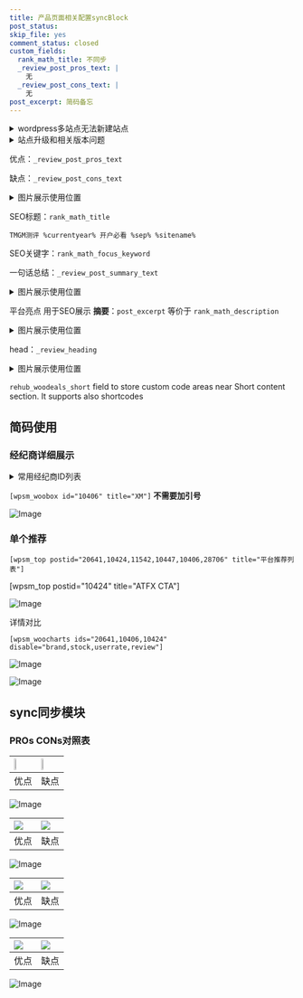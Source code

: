 ```yaml
---
title: 产品页面相关配置syncBlock
post_status: 
skip_file: yes
comment_status: closed
custom_fields:
  rank_math_title: 不同步
  _review_post_pros_text: |
    无
  _review_post_cons_text: |
    无
post_excerpt: 简码备忘
---
```

<details><summary>wordpress多站点无法新建站点</summary>

<li>和报错需要清理cookies一样的原因</li>
<li>wp-config.php里面<code>define( 'SUBDOMAIN_INSTALL', false );//子域名安装</code></li>
<li>新建子站点是用<code>define( 'SUBDOMAIN_INSTALL', true);//子域名安装</code> 完成以后，改成<code>false</code></li>
</details>

<details><summary>站点升级和相关版本问题</summary>

<p>wordpress：5.9.9
woocommerce：7.5.1
出现问题的地方：主题选项里面>><strong>Product layout >>compact style</strong></p>
<p>如何出现没有用过的字段 导致无法保存。先导出配置 然后进行修改，后面再次恢复即可。</p>
<p>出现部分字段无法显示时，需要返回默认布局后，对产品进行保存就好了。</p>
<p></p>
</details>

优点：`_review_post_pros_text`

缺点：`_review_post_cons_text`

<details><summary>图片展示使用位置</summary>

<img src="https://prod-files-secure.s3.us-west-2.amazonaws.com/39ed1227-6d7d-4570-be36-9ccd4a2c4241/f51d3d83-55d4-4bdf-9604-f37ec77ab556/Untitled.png?X-Amz-Algorithm=AWS4-HMAC-SHA256&X-Amz-Content-Sha256=UNSIGNED-PAYLOAD&X-Amz-Credential=ASIAZI2LB466XEQOWKMX%2F20250216%2Fus-west-2%2Fs3%2Faws4_request&X-Amz-Date=20250216T045521Z&X-Amz-Expires=3600&X-Amz-Security-Token=IQoJb3JpZ2luX2VjEC0aCXVzLXdlc3QtMiJHMEUCIFjd6qI%2B4jeSIkWCGRf1Z1FYFTl2N%2FlG70cpQsRGMWYcAiEAlcTPxkGiOlFfZeU%2FsZS7fewzL8pt0V%2BLwto2QcISDyoq%2FwMIVhAAGgw2Mzc0MjMxODM4MDUiDDWs91T%2Fsx3UaC%2BITCrcA6uaY2%2BmRDlCwaJ%2BUwjkz8QVvBpaG7QfY5RUY%2BH1vsPmByuc2O0en2lmnff88PV6sugz1Ut0gFMz%2B6N0tkR7Y2%2FPJofwu684%2Bxnc3j%2B8NpwHdQY%2FhbnUtOvXRuuv6Myl5LQQxpjmKjsuZ05J43hiaBdS4lx9G%2FblAsPwSBso3a4X99K%2FvR6ea86corbLhx%2FJy0Esy7wOtdfO5iOmx1t%2BM4hkQyLtUZqw9F9uDHU9sMew468u8eaDIw6nHWeo9EioJZQZhBF%2FMErwwRNB28RbS8m70al7huzji8jfLTqhxI%2BBRsnnNLejyVyLviwlLfH4w77N8HbFVk3nKvDxy7JS%2FLb0bBRSoP7TmSxBbOVtfGOhRtQWuTMF2JOIeo7fK%2FvkjYSoU023GP3Hr%2BRGj5p89Q%2F5dpLcmRti%2FignuwrYze7%2B1uu44JK5vwqGba2lydyAT3S7q8OezIb7UZ5TdQiCAEudTp%2F2IDA7LcbAo3xJfLHCmvNM5JVZzLC%2FYiSilznHDkIwT64bqgxsCCynrcBVuq0JPJWHZVbl2vQvhsyGbkE%2ByMIyp7TV0XLbe6iEKtqMoysGt4v6X24rAjZYImJxSp%2F%2FpigRrFWjQX%2FeyCYFTAdx5Shg2KAnDydWLQz1MJvexb0GOqUB9%2FIvt2mg1bvDaIiiFGBf8fdYLy3AxabXh96w3WZfX7QXWgYB60O0Z9G78blevZWdy2Q4hwKql9kHwUyWYKR0pmnictU4T%2B7fMrli969gmqwpnSs3N14zJiupF7sUb7RbopIbCwuLevYoMH31L1Y7p%2ByVIVre%2FWWRbiBWfzlB7Hx4rQLFdn8zTCKquDtyRRM8VRLdI6%2FlKwrB7htEUOkfyE2zPVCK&X-Amz-Signature=0d9a70fa93182f456a3582848ecd06e73bc1adb71af2a4e510ba8538cfcc65b8&X-Amz-SignedHeaders=host&x-id=GetObject" alt="Image">
</details>

SEO标题：`rank_math_title`

`TMGM测评 %currentyear% 开户必看 %sep% %sitename%`

SEO关键字：`rank_math_focus_keyword`

一句话总结：`_review_post_summary_text`

<details><summary>图片展示使用位置</summary>

<img src="https://prod-files-secure.s3.us-west-2.amazonaws.com/39ed1227-6d7d-4570-be36-9ccd4a2c4241/4b96a922-296c-4f4e-8630-d1c870cbce01/Untitled.png?X-Amz-Algorithm=AWS4-HMAC-SHA256&X-Amz-Content-Sha256=UNSIGNED-PAYLOAD&X-Amz-Credential=ASIAZI2LB4663QHLJPTD%2F20250216%2Fus-west-2%2Fs3%2Faws4_request&X-Amz-Date=20250216T045522Z&X-Amz-Expires=3600&X-Amz-Security-Token=IQoJb3JpZ2luX2VjEC0aCXVzLXdlc3QtMiJGMEQCIET27kS2seVFMr8f6kstA%2BXdXxnjGyVR%2FNH3WyfNa2eXAiA8OFkPEEbNQgcsgJQ3gdrGG%2BKsb%2BZMk4GBl%2F8iWvx4Wyr%2FAwhWEAAaDDYzNzQyMzE4MzgwNSIMghPwpJlvvoht0IUdKtwDUwWEwJ%2FQbg5uY8PEJCQVL1vItjej8b5C3BiwPmEQ%2F8ZgursOUwSxGWuntrJWgZZ95iXwLIbz5K%2FeGv4bj8WCMwEWjbtx7nVz5SFoES8e85ZK28I3DtU5H79LqTCp%2FlCsBM1urktEc%2Bl%2BJXI4PY76m6MXVZphebuidRtl6k%2FTh4oea3k%2FDWK5qRYh%2BxuHLG62Z8seym8XB424MNyXp%2BCKOYyECguICclFZFVpgytn9tS2ASsfiNmSOABG7yFrS2DXW7cP1RVGYJiS8M%2B%2Ft4Nepi%2BMzkNX70Ls0GmKoXje1uQrPGwskjT36lmx9o20VrBW1sVv3q2O%2B5n4gHesX%2FYjyGqIi42o0QvJbyau0StF%2B1Bjo8EEcM7wmATFe7BkDH1DfwOUK5Si75tzfBY%2BZq%2BS2H%2Bt2qYcmz0saknrNXIZYDnMzXGpDPsX7ptjKu5D8Ke0sPr%2B8h4DHi10LQPVNdyA1iW5gWT%2BD6SoO9EMxMRtW%2FE7kDKzqEfWLfX6RwQdatEw6ePL3XEFV4EGCjPjY1eZdYRHv%2FGbgqzGOCeW5z1OFsut04I%2FJJM083oih%2BnfWempw3X%2Fssa9OFw1JWnHs%2BJtUmAzDqXLZ1Z6wu9P0pprNQVYp7%2BrDKgt9zOcD%2B8w093FvQY6pgGdQbhGj1ueU3jmbBWo2VSdiKCh2%2FUPRcLbW%2FKuL2Sc8AmWY9XliFZOIdpmBfIuaeKjQ9PoPjAkKPnsnU8qUBt35c3uBnCQk9Vb%2B6jeNXLG0kPatjIH3zOBXVBQeWaA%2FbC72Us7t6OlYz5LKCAC3Cmo%2BqLNidw9W8zhbJ9H9MC%2BBDy9l1rjowvWVfdX%2FN4yIEE8cVZPP1tX7y9WBu9Csr4s3A5%2B93a%2F&X-Amz-Signature=416e3f1c8d9f0c92b8cd47f096c675304f84b843bb235067eb3448cf25d59f43&X-Amz-SignedHeaders=host&x-id=GetObject" alt="Image">
</details>

平台亮点 用于SEO展示 **摘要**：`post_excerpt`  等价于 `rank_math_description`

<details><summary>图片展示使用位置</summary>

<img src="https://prod-files-secure.s3.us-west-2.amazonaws.com/39ed1227-6d7d-4570-be36-9ccd4a2c4241/1ee11f63-b60a-4dfe-a7a7-d58ff23b5d88/Untitled.png?X-Amz-Algorithm=AWS4-HMAC-SHA256&X-Amz-Content-Sha256=UNSIGNED-PAYLOAD&X-Amz-Credential=ASIAZI2LB466WHGHPZON%2F20250216%2Fus-west-2%2Fs3%2Faws4_request&X-Amz-Date=20250216T045522Z&X-Amz-Expires=3600&X-Amz-Security-Token=IQoJb3JpZ2luX2VjEC0aCXVzLXdlc3QtMiJHMEUCIQCRCxTyTwHfUC7ptV24a0CZNevIpQ53CDtxFkJ0X1in%2FAIgYlC6WQc1ZAgD7FDgVIf1Hqk2pT8dBg7diLsKzAsxnNEq%2FwMIVhAAGgw2Mzc0MjMxODM4MDUiDD9oyh8%2FTdS3bf%2BlbCrcA8w3WO0ljkrX%2BB%2FW%2Fq2T72eURQ%2BIc98Q3R5HYzmyuSDS00RP28be0nx8aucoMs%2Fdy63feu0cOB5mKhLWEE6LhEJLJijebW2hMCEGrK0bDpw8AiZgNaKZKqo9k9fEqIUfwmn9gKsf0ogGdypLwhjHQ7fPCTFQi7f1IsN1tamhnojibwi8oJHYdizV3jp9Z4x%2Fi9UNJZwqusaF4KB%2BpdID5Z2aDuuZ46MB%2BmAkEVOXkzSdFAEN5mk1uQxj51DXgdjQD5OukAjrr9g3dZMYHtQU7qFQGG91VPB7JwLyW3rzJva%2FtIv%2BQx9JZnBy8PViislZzBICVHw5GiPqufThpECWk1%2FmZqfszPKdlPtQKtsktiFNhKlN9GRPzyiFTJn2n3a6126vCzT4lo4Olxt7aw57JKwQJ8B7LuupeTu2fHUxVRkN0hMbhdgvvCKKzkLfvWF4WSh1kkfX70yryHl15%2BIIJHMVn7HtSWExBCyxjEsGdXt6T0C4byk24geH0JzPuXEghSlXdEd%2FVGRCTaPPEN2E1WKkQ5xHrTHdTuh1JSJ%2Fs2Nf1Cil%2BD85DuRytZD3zLsP43%2BB7MG4ZfnQhZUIYAG5rMWK1HlzFtGedVHymQJh9%2FpOfInx1Q0x0%2BRbPN%2FeMMfdxb0GOqUBuLSXl%2FdD5UZoGkFV8BUOFb7t1W1F1Hc1FdtBYZGl6ND%2F3KxA1RkdclgdtGc%2FqYW4MUyAG9kxR1qIdPXs69bj2sV3V4bS1EG7%2Bp6cnVNqsqDoNUG5qJPY45UlVwmjpETZF32ugrvvrE1vGct0TscC0%2F3%2FIl9LlVU%2FPaT%2FLpsOitsj3pEvMzt6STPgVnNytRK9lveS7SF4KWi%2FdmESX9LuNen6HTkd&X-Amz-Signature=4bff4b6a962af9da2428d8f46584993aaceb95002a9cf779dcb3611eb3220532&X-Amz-SignedHeaders=host&x-id=GetObject" alt="Image">
<img src="https://prod-files-secure.s3.us-west-2.amazonaws.com/39ed1227-6d7d-4570-be36-9ccd4a2c4241/ad4118b5-78d8-4fbe-801e-3b29b5d99c01/Untitled.png?X-Amz-Algorithm=AWS4-HMAC-SHA256&X-Amz-Content-Sha256=UNSIGNED-PAYLOAD&X-Amz-Credential=ASIAZI2LB466WHGHPZON%2F20250216%2Fus-west-2%2Fs3%2Faws4_request&X-Amz-Date=20250216T045522Z&X-Amz-Expires=3600&X-Amz-Security-Token=IQoJb3JpZ2luX2VjEC0aCXVzLXdlc3QtMiJHMEUCIQCRCxTyTwHfUC7ptV24a0CZNevIpQ53CDtxFkJ0X1in%2FAIgYlC6WQc1ZAgD7FDgVIf1Hqk2pT8dBg7diLsKzAsxnNEq%2FwMIVhAAGgw2Mzc0MjMxODM4MDUiDD9oyh8%2FTdS3bf%2BlbCrcA8w3WO0ljkrX%2BB%2FW%2Fq2T72eURQ%2BIc98Q3R5HYzmyuSDS00RP28be0nx8aucoMs%2Fdy63feu0cOB5mKhLWEE6LhEJLJijebW2hMCEGrK0bDpw8AiZgNaKZKqo9k9fEqIUfwmn9gKsf0ogGdypLwhjHQ7fPCTFQi7f1IsN1tamhnojibwi8oJHYdizV3jp9Z4x%2Fi9UNJZwqusaF4KB%2BpdID5Z2aDuuZ46MB%2BmAkEVOXkzSdFAEN5mk1uQxj51DXgdjQD5OukAjrr9g3dZMYHtQU7qFQGG91VPB7JwLyW3rzJva%2FtIv%2BQx9JZnBy8PViislZzBICVHw5GiPqufThpECWk1%2FmZqfszPKdlPtQKtsktiFNhKlN9GRPzyiFTJn2n3a6126vCzT4lo4Olxt7aw57JKwQJ8B7LuupeTu2fHUxVRkN0hMbhdgvvCKKzkLfvWF4WSh1kkfX70yryHl15%2BIIJHMVn7HtSWExBCyxjEsGdXt6T0C4byk24geH0JzPuXEghSlXdEd%2FVGRCTaPPEN2E1WKkQ5xHrTHdTuh1JSJ%2Fs2Nf1Cil%2BD85DuRytZD3zLsP43%2BB7MG4ZfnQhZUIYAG5rMWK1HlzFtGedVHymQJh9%2FpOfInx1Q0x0%2BRbPN%2FeMMfdxb0GOqUBuLSXl%2FdD5UZoGkFV8BUOFb7t1W1F1Hc1FdtBYZGl6ND%2F3KxA1RkdclgdtGc%2FqYW4MUyAG9kxR1qIdPXs69bj2sV3V4bS1EG7%2Bp6cnVNqsqDoNUG5qJPY45UlVwmjpETZF32ugrvvrE1vGct0TscC0%2F3%2FIl9LlVU%2FPaT%2FLpsOitsj3pEvMzt6STPgVnNytRK9lveS7SF4KWi%2FdmESX9LuNen6HTkd&X-Amz-Signature=a676caa65dd702273f380362250c5e0ae8bb7728de5dfdad269391a05be287c8&X-Amz-SignedHeaders=host&x-id=GetObject" alt="Image">
<img src="https://prod-files-secure.s3.us-west-2.amazonaws.com/39ed1227-6d7d-4570-be36-9ccd4a2c4241/a38cf7c9-a79c-4b64-9e94-13589fe0758b/Untitled.png?X-Amz-Algorithm=AWS4-HMAC-SHA256&X-Amz-Content-Sha256=UNSIGNED-PAYLOAD&X-Amz-Credential=ASIAZI2LB466WHGHPZON%2F20250216%2Fus-west-2%2Fs3%2Faws4_request&X-Amz-Date=20250216T045522Z&X-Amz-Expires=3600&X-Amz-Security-Token=IQoJb3JpZ2luX2VjEC0aCXVzLXdlc3QtMiJHMEUCIQCRCxTyTwHfUC7ptV24a0CZNevIpQ53CDtxFkJ0X1in%2FAIgYlC6WQc1ZAgD7FDgVIf1Hqk2pT8dBg7diLsKzAsxnNEq%2FwMIVhAAGgw2Mzc0MjMxODM4MDUiDD9oyh8%2FTdS3bf%2BlbCrcA8w3WO0ljkrX%2BB%2FW%2Fq2T72eURQ%2BIc98Q3R5HYzmyuSDS00RP28be0nx8aucoMs%2Fdy63feu0cOB5mKhLWEE6LhEJLJijebW2hMCEGrK0bDpw8AiZgNaKZKqo9k9fEqIUfwmn9gKsf0ogGdypLwhjHQ7fPCTFQi7f1IsN1tamhnojibwi8oJHYdizV3jp9Z4x%2Fi9UNJZwqusaF4KB%2BpdID5Z2aDuuZ46MB%2BmAkEVOXkzSdFAEN5mk1uQxj51DXgdjQD5OukAjrr9g3dZMYHtQU7qFQGG91VPB7JwLyW3rzJva%2FtIv%2BQx9JZnBy8PViislZzBICVHw5GiPqufThpECWk1%2FmZqfszPKdlPtQKtsktiFNhKlN9GRPzyiFTJn2n3a6126vCzT4lo4Olxt7aw57JKwQJ8B7LuupeTu2fHUxVRkN0hMbhdgvvCKKzkLfvWF4WSh1kkfX70yryHl15%2BIIJHMVn7HtSWExBCyxjEsGdXt6T0C4byk24geH0JzPuXEghSlXdEd%2FVGRCTaPPEN2E1WKkQ5xHrTHdTuh1JSJ%2Fs2Nf1Cil%2BD85DuRytZD3zLsP43%2BB7MG4ZfnQhZUIYAG5rMWK1HlzFtGedVHymQJh9%2FpOfInx1Q0x0%2BRbPN%2FeMMfdxb0GOqUBuLSXl%2FdD5UZoGkFV8BUOFb7t1W1F1Hc1FdtBYZGl6ND%2F3KxA1RkdclgdtGc%2FqYW4MUyAG9kxR1qIdPXs69bj2sV3V4bS1EG7%2Bp6cnVNqsqDoNUG5qJPY45UlVwmjpETZF32ugrvvrE1vGct0TscC0%2F3%2FIl9LlVU%2FPaT%2FLpsOitsj3pEvMzt6STPgVnNytRK9lveS7SF4KWi%2FdmESX9LuNen6HTkd&X-Amz-Signature=8761a548be804b4e9fa74da4960794b813b51b02fccfb750ba81d9925c425943&X-Amz-SignedHeaders=host&x-id=GetObject" alt="Image">
<img src="https://prod-files-secure.s3.us-west-2.amazonaws.com/39ed1227-6d7d-4570-be36-9ccd4a2c4241/7da6fc1e-d2ac-42ae-8c75-cb5749aa18f6/Untitled.png?X-Amz-Algorithm=AWS4-HMAC-SHA256&X-Amz-Content-Sha256=UNSIGNED-PAYLOAD&X-Amz-Credential=ASIAZI2LB466WHGHPZON%2F20250216%2Fus-west-2%2Fs3%2Faws4_request&X-Amz-Date=20250216T045522Z&X-Amz-Expires=3600&X-Amz-Security-Token=IQoJb3JpZ2luX2VjEC0aCXVzLXdlc3QtMiJHMEUCIQCRCxTyTwHfUC7ptV24a0CZNevIpQ53CDtxFkJ0X1in%2FAIgYlC6WQc1ZAgD7FDgVIf1Hqk2pT8dBg7diLsKzAsxnNEq%2FwMIVhAAGgw2Mzc0MjMxODM4MDUiDD9oyh8%2FTdS3bf%2BlbCrcA8w3WO0ljkrX%2BB%2FW%2Fq2T72eURQ%2BIc98Q3R5HYzmyuSDS00RP28be0nx8aucoMs%2Fdy63feu0cOB5mKhLWEE6LhEJLJijebW2hMCEGrK0bDpw8AiZgNaKZKqo9k9fEqIUfwmn9gKsf0ogGdypLwhjHQ7fPCTFQi7f1IsN1tamhnojibwi8oJHYdizV3jp9Z4x%2Fi9UNJZwqusaF4KB%2BpdID5Z2aDuuZ46MB%2BmAkEVOXkzSdFAEN5mk1uQxj51DXgdjQD5OukAjrr9g3dZMYHtQU7qFQGG91VPB7JwLyW3rzJva%2FtIv%2BQx9JZnBy8PViislZzBICVHw5GiPqufThpECWk1%2FmZqfszPKdlPtQKtsktiFNhKlN9GRPzyiFTJn2n3a6126vCzT4lo4Olxt7aw57JKwQJ8B7LuupeTu2fHUxVRkN0hMbhdgvvCKKzkLfvWF4WSh1kkfX70yryHl15%2BIIJHMVn7HtSWExBCyxjEsGdXt6T0C4byk24geH0JzPuXEghSlXdEd%2FVGRCTaPPEN2E1WKkQ5xHrTHdTuh1JSJ%2Fs2Nf1Cil%2BD85DuRytZD3zLsP43%2BB7MG4ZfnQhZUIYAG5rMWK1HlzFtGedVHymQJh9%2FpOfInx1Q0x0%2BRbPN%2FeMMfdxb0GOqUBuLSXl%2FdD5UZoGkFV8BUOFb7t1W1F1Hc1FdtBYZGl6ND%2F3KxA1RkdclgdtGc%2FqYW4MUyAG9kxR1qIdPXs69bj2sV3V4bS1EG7%2Bp6cnVNqsqDoNUG5qJPY45UlVwmjpETZF32ugrvvrE1vGct0TscC0%2F3%2FIl9LlVU%2FPaT%2FLpsOitsj3pEvMzt6STPgVnNytRK9lveS7SF4KWi%2FdmESX9LuNen6HTkd&X-Amz-Signature=3caa64b7e0f31b2e74267047d1cdeaa542a9f42cd5278f542df4a7152c854d0a&X-Amz-SignedHeaders=host&x-id=GetObject" alt="Image">
<img src="https://prod-files-secure.s3.us-west-2.amazonaws.com/39ed1227-6d7d-4570-be36-9ccd4a2c4241/7e97f40a-eaee-47f5-b2f9-475f96808fa7/Untitled.png?X-Amz-Algorithm=AWS4-HMAC-SHA256&X-Amz-Content-Sha256=UNSIGNED-PAYLOAD&X-Amz-Credential=ASIAZI2LB466WHGHPZON%2F20250216%2Fus-west-2%2Fs3%2Faws4_request&X-Amz-Date=20250216T045522Z&X-Amz-Expires=3600&X-Amz-Security-Token=IQoJb3JpZ2luX2VjEC0aCXVzLXdlc3QtMiJHMEUCIQCRCxTyTwHfUC7ptV24a0CZNevIpQ53CDtxFkJ0X1in%2FAIgYlC6WQc1ZAgD7FDgVIf1Hqk2pT8dBg7diLsKzAsxnNEq%2FwMIVhAAGgw2Mzc0MjMxODM4MDUiDD9oyh8%2FTdS3bf%2BlbCrcA8w3WO0ljkrX%2BB%2FW%2Fq2T72eURQ%2BIc98Q3R5HYzmyuSDS00RP28be0nx8aucoMs%2Fdy63feu0cOB5mKhLWEE6LhEJLJijebW2hMCEGrK0bDpw8AiZgNaKZKqo9k9fEqIUfwmn9gKsf0ogGdypLwhjHQ7fPCTFQi7f1IsN1tamhnojibwi8oJHYdizV3jp9Z4x%2Fi9UNJZwqusaF4KB%2BpdID5Z2aDuuZ46MB%2BmAkEVOXkzSdFAEN5mk1uQxj51DXgdjQD5OukAjrr9g3dZMYHtQU7qFQGG91VPB7JwLyW3rzJva%2FtIv%2BQx9JZnBy8PViislZzBICVHw5GiPqufThpECWk1%2FmZqfszPKdlPtQKtsktiFNhKlN9GRPzyiFTJn2n3a6126vCzT4lo4Olxt7aw57JKwQJ8B7LuupeTu2fHUxVRkN0hMbhdgvvCKKzkLfvWF4WSh1kkfX70yryHl15%2BIIJHMVn7HtSWExBCyxjEsGdXt6T0C4byk24geH0JzPuXEghSlXdEd%2FVGRCTaPPEN2E1WKkQ5xHrTHdTuh1JSJ%2Fs2Nf1Cil%2BD85DuRytZD3zLsP43%2BB7MG4ZfnQhZUIYAG5rMWK1HlzFtGedVHymQJh9%2FpOfInx1Q0x0%2BRbPN%2FeMMfdxb0GOqUBuLSXl%2FdD5UZoGkFV8BUOFb7t1W1F1Hc1FdtBYZGl6ND%2F3KxA1RkdclgdtGc%2FqYW4MUyAG9kxR1qIdPXs69bj2sV3V4bS1EG7%2Bp6cnVNqsqDoNUG5qJPY45UlVwmjpETZF32ugrvvrE1vGct0TscC0%2F3%2FIl9LlVU%2FPaT%2FLpsOitsj3pEvMzt6STPgVnNytRK9lveS7SF4KWi%2FdmESX9LuNen6HTkd&X-Amz-Signature=c0a5651234f1216d8360e240b1dfa523b475f1346789dc5cf985831e531818c4&X-Amz-SignedHeaders=host&x-id=GetObject" alt="Image">
</details>

head：`_review_heading`

<details><summary>图片展示使用位置</summary>

<img src="https://prod-files-secure.s3.us-west-2.amazonaws.com/39ed1227-6d7d-4570-be36-9ccd4a2c4241/3a4650ad-9887-415c-889a-edd51fa54f27/Untitled.png?X-Amz-Algorithm=AWS4-HMAC-SHA256&X-Amz-Content-Sha256=UNSIGNED-PAYLOAD&X-Amz-Credential=ASIAZI2LB466TLA4LGTW%2F20250216%2Fus-west-2%2Fs3%2Faws4_request&X-Amz-Date=20250216T045522Z&X-Amz-Expires=3600&X-Amz-Security-Token=IQoJb3JpZ2luX2VjEC0aCXVzLXdlc3QtMiJIMEYCIQDK%2BlohQp%2FC%2BoAz4fONQDmFTf6Rv%2Ftd%2FTpULD6kFhRY6wIhAIcAhLymc%2BebmFQfNnhptwyTdK0zD9YrnqG4V%2FR4TeQNKv8DCFYQABoMNjM3NDIzMTgzODA1IgzsAtiYsjyBtaoPzx8q3AO%2B%2FeLkJ37yGgtrm70gLvbnvszcKTPFqxmYdhanxoebwwl%2ByMKOCNAiy88FMFAHt2%2BcxxqnIMLtOQfU66Ykb6AKpwARDjURJksU8xJlCOEHWT5wYNDZELp2h%2B0VipYPaZL0STyzlqwpPfkqNyjx%2F0KCyb0sle%2F7GcgpiqLk0TmfYsMJJeMepgf6zBez4UcDUelIahSx1EumGAWOlhMTAn%2FvY1ieOvyiZoAvg0W%2FJ%2BdRBGDYJzxjLzrnmqTl8iF6foAp0IoQsnAkQU3Z9MR72PVOaj7AM4WeZ7EfvjlCO7aOJvfDNWnPrhGC9kWfyYjqTvvugEG44vaNwkVJav1KQObeR%2BX8JG05FVWjuiZEhfDCUe8Yz7WtUI1zxw6vR6aQCvADO8nFUpaTk8d3VE8LAcgchcwEQwJ7XVe%2B6czz%2FAJxpMNWEnRNC0YYuLKcvlamearVCccX5C3jla8cfRZ3gF3qoKV%2FRBZnqAI9GeoNXHloyyZNYohKemFzt6FFtCHLiDZhpNX9MKOq5mmKdprRXPX8gY%2B87%2Fi%2FI4nL%2BpHpcpy%2FrGt8eBNdhARR395lVGq9Ua4GtwXFNBRWt1Xxa7tMO1BVQUzA0xkzUfRoZy%2B2IEC46ipNHXe3fC4AVLp%2F0jDT3cW9BjqkAXfex%2BRhN65YOOvodIDit%2BwasPhVsSlOPQqDZ%2FFeW%2FIpu23ewfVZg7hfpGFOKEWDgiSMIsSCD0fBWWXmCBWXVA3XNt2K6T6XtSwd4KCD8MT5OQ4d4yh4F9CgwZN1oENJ0WRTuyHo0dkX6suoDvphPDdX3okd3U6QRVnhcftEzsvjocKoD7VLmH8cnhcNetzjfQ8wiSykEPXYkhVVYCg7VV7gV3Ma&X-Amz-Signature=a9d56e0c5b9215b668a891efbdf5a775924448114975ee986863998ddbfdc788&X-Amz-SignedHeaders=host&x-id=GetObject" alt="Image">
</details>

`rehub_woodeals_short`	field to store custom code areas near Short content section. It supports also shortcodes



## 简码使用

### 经纪商详细展示

<details><summary>常用经纪商ID列表</summary>

<pre><code class="php">嘉盛 ===> 20641  [wpsm_woobox id="20641" title="嘉盛"]
易信easymarkets ===> 11542  [wpsm_woobox id="11542" title="易信easymarkets"]
ATFX外汇 ===> 10424  [wpsm_woobox id="10424" title="ATFX"]
XM ===> 10406  [wpsm_woobox id="10406" title="XM"]
TMGM ===> 29622  [wpsm_woobox id="29622" title="TMGM"]
HYCM ===> 10447  [wpsm_woobox id="10447" title="HYCM"]
fpmarkets澳福外汇 ===> 20639  [wpsm_woobox id="20639" title="fpmarkets澳福外汇"]</code></pre>
</details>

`[wpsm_woobox id="10406" title="XM"]` **不需要加引号**

![Image](https://prod-files-secure.s3.us-west-2.amazonaws.com/39ed1227-6d7d-4570-be36-9ccd4a2c4241/4f898f9d-0fa7-4e43-acd3-ac6bc7be575a/Untitled.png?X-Amz-Algorithm=AWS4-HMAC-SHA256&X-Amz-Content-Sha256=UNSIGNED-PAYLOAD&X-Amz-Credential=ASIAZI2LB466RH4GJRFV%2F20250216%2Fus-west-2%2Fs3%2Faws4_request&X-Amz-Date=20250216T045520Z&X-Amz-Expires=3600&X-Amz-Security-Token=IQoJb3JpZ2luX2VjEC0aCXVzLXdlc3QtMiJHMEUCIQDvZQQvZi1%2FSMqG1Ho%2FZNc0t2fvxpkRYbWrteR8E39xZQIgIw89FMiyL2GKY%2F3mInyC1aKgBCBJ%2BxSCAkcLtfayvJ8q%2FwMIVhAAGgw2Mzc0MjMxODM4MDUiDEz9bxS%2BwBb8%2BC0TAircA9RIZ2Y%2FYb0G%2BiRaA%2FKfTpbtTO0pXsJHjnP9CDv%2B%2Byp6B1vfq%2BzqZtKRWu2dermglS2VFxmBhknEC18G%2F5Bl%2BCe5iLuHkT0eKPUeAJWk%2F7MnSJYGmQHo%2F4oNT4M5sgzBV7gCJZGt8aqWja8%2FqXf1TMwfpt9Gnq44LAOWlh6boEK2DNMwrAAphdVKBHgKZtFIYPSGMcrNW57QsHOHh3R%2FzH%2Fs4EuSGgfTA6yhJoVcmX%2BA%2F%2BVpDsNCkd%2BxVIIghKaJ1gM5wI2FQBrBWjzf92rGE%2BviUk8nQ%2FVGkc7hCnTQTqb2UA6p2fuJ8tYz1Qbah9KozXQPXD%2FVRm8vkmxGq90MFtv0ylYhjnyD%2BJbb%2Fnzp3yqtK5qgi81E5O34sxbBqMtjxwAY9NKeT%2B49J2cEX0dB%2Bzr9L3mzI5U%2Frp2AVJJ0ID%2BDIueVjLRUxD%2FltieEWvorHy1kPVNdo57SVDNAl9N4uYIx%2Bm7JwIYt97a9mVBqVRf15Ip4TFDAJLm%2FdWTfsNmnlas6HOQeQYwTcb%2BZwHZwH9Q9Dxf4N9KKaQorDrZ7033nzepIPHtd%2FVnrHWvHbK5jN74fEwmGrKbIPlLlr64CizUGlxOjgDvkwEFqJ1XKs4Yhefua5ovd72AyaNPNML%2Fdxb0GOqUBc6gv4SPbk0TQJQwubb9MnRJGtJvDmCW924dzjckI%2BC7%2BH99B82GM5yJS318ZluGPnYdTnxmcYu0czXqe8d%2F0YVYRiLvHoLzkze0Us7KnDNH94sgMYSCBOPIx22E6wapJapmG96ZSmxec1kceRhllrU8nA23LreCZB7hEQHpuDj%2FlzqgQHTbIunbqjG%2Fe50ecGz67M8zmxaBxqgV3ch7%2BCyGqV4av&X-Amz-Signature=696545c9a783bd22c7ded22f83a3e07d0bd3dbff331f3dbc083490acad3b9720&X-Amz-SignedHeaders=host&x-id=GetObject)

### 单个推荐
`[wpsm_top postid="20641,10424,11542,10447,10406,28706" title="平台推荐列表"]`

[wpsm_top postid="10424" title="ATFX CTA"]

![Image](https://prod-files-secure.s3.us-west-2.amazonaws.com/39ed1227-6d7d-4570-be36-9ccd4a2c4241/5ac620dc-51a8-48b6-b55d-91f47299193c/Untitled.png?X-Amz-Algorithm=AWS4-HMAC-SHA256&X-Amz-Content-Sha256=UNSIGNED-PAYLOAD&X-Amz-Credential=ASIAZI2LB466RH4GJRFV%2F20250216%2Fus-west-2%2Fs3%2Faws4_request&X-Amz-Date=20250216T045520Z&X-Amz-Expires=3600&X-Amz-Security-Token=IQoJb3JpZ2luX2VjEC0aCXVzLXdlc3QtMiJHMEUCIQDvZQQvZi1%2FSMqG1Ho%2FZNc0t2fvxpkRYbWrteR8E39xZQIgIw89FMiyL2GKY%2F3mInyC1aKgBCBJ%2BxSCAkcLtfayvJ8q%2FwMIVhAAGgw2Mzc0MjMxODM4MDUiDEz9bxS%2BwBb8%2BC0TAircA9RIZ2Y%2FYb0G%2BiRaA%2FKfTpbtTO0pXsJHjnP9CDv%2B%2Byp6B1vfq%2BzqZtKRWu2dermglS2VFxmBhknEC18G%2F5Bl%2BCe5iLuHkT0eKPUeAJWk%2F7MnSJYGmQHo%2F4oNT4M5sgzBV7gCJZGt8aqWja8%2FqXf1TMwfpt9Gnq44LAOWlh6boEK2DNMwrAAphdVKBHgKZtFIYPSGMcrNW57QsHOHh3R%2FzH%2Fs4EuSGgfTA6yhJoVcmX%2BA%2F%2BVpDsNCkd%2BxVIIghKaJ1gM5wI2FQBrBWjzf92rGE%2BviUk8nQ%2FVGkc7hCnTQTqb2UA6p2fuJ8tYz1Qbah9KozXQPXD%2FVRm8vkmxGq90MFtv0ylYhjnyD%2BJbb%2Fnzp3yqtK5qgi81E5O34sxbBqMtjxwAY9NKeT%2B49J2cEX0dB%2Bzr9L3mzI5U%2Frp2AVJJ0ID%2BDIueVjLRUxD%2FltieEWvorHy1kPVNdo57SVDNAl9N4uYIx%2Bm7JwIYt97a9mVBqVRf15Ip4TFDAJLm%2FdWTfsNmnlas6HOQeQYwTcb%2BZwHZwH9Q9Dxf4N9KKaQorDrZ7033nzepIPHtd%2FVnrHWvHbK5jN74fEwmGrKbIPlLlr64CizUGlxOjgDvkwEFqJ1XKs4Yhefua5ovd72AyaNPNML%2Fdxb0GOqUBc6gv4SPbk0TQJQwubb9MnRJGtJvDmCW924dzjckI%2BC7%2BH99B82GM5yJS318ZluGPnYdTnxmcYu0czXqe8d%2F0YVYRiLvHoLzkze0Us7KnDNH94sgMYSCBOPIx22E6wapJapmG96ZSmxec1kceRhllrU8nA23LreCZB7hEQHpuDj%2FlzqgQHTbIunbqjG%2Fe50ecGz67M8zmxaBxqgV3ch7%2BCyGqV4av&X-Amz-Signature=7920279be0e848b368ec6ba93746636fc0ddf27d60a8249cfc85afd6da15174b&X-Amz-SignedHeaders=host&x-id=GetObject)

详情对比

`[wpsm_woocharts ids="20641,10406,10424" disable="brand,stock,userrate,review"]`

![Image](https://prod-files-secure.s3.us-west-2.amazonaws.com/39ed1227-6d7d-4570-be36-9ccd4a2c4241/bf3ba45f-b9f3-4295-8aef-b4a495fd25f4/Untitled.png?X-Amz-Algorithm=AWS4-HMAC-SHA256&X-Amz-Content-Sha256=UNSIGNED-PAYLOAD&X-Amz-Credential=ASIAZI2LB466RH4GJRFV%2F20250216%2Fus-west-2%2Fs3%2Faws4_request&X-Amz-Date=20250216T045520Z&X-Amz-Expires=3600&X-Amz-Security-Token=IQoJb3JpZ2luX2VjEC0aCXVzLXdlc3QtMiJHMEUCIQDvZQQvZi1%2FSMqG1Ho%2FZNc0t2fvxpkRYbWrteR8E39xZQIgIw89FMiyL2GKY%2F3mInyC1aKgBCBJ%2BxSCAkcLtfayvJ8q%2FwMIVhAAGgw2Mzc0MjMxODM4MDUiDEz9bxS%2BwBb8%2BC0TAircA9RIZ2Y%2FYb0G%2BiRaA%2FKfTpbtTO0pXsJHjnP9CDv%2B%2Byp6B1vfq%2BzqZtKRWu2dermglS2VFxmBhknEC18G%2F5Bl%2BCe5iLuHkT0eKPUeAJWk%2F7MnSJYGmQHo%2F4oNT4M5sgzBV7gCJZGt8aqWja8%2FqXf1TMwfpt9Gnq44LAOWlh6boEK2DNMwrAAphdVKBHgKZtFIYPSGMcrNW57QsHOHh3R%2FzH%2Fs4EuSGgfTA6yhJoVcmX%2BA%2F%2BVpDsNCkd%2BxVIIghKaJ1gM5wI2FQBrBWjzf92rGE%2BviUk8nQ%2FVGkc7hCnTQTqb2UA6p2fuJ8tYz1Qbah9KozXQPXD%2FVRm8vkmxGq90MFtv0ylYhjnyD%2BJbb%2Fnzp3yqtK5qgi81E5O34sxbBqMtjxwAY9NKeT%2B49J2cEX0dB%2Bzr9L3mzI5U%2Frp2AVJJ0ID%2BDIueVjLRUxD%2FltieEWvorHy1kPVNdo57SVDNAl9N4uYIx%2Bm7JwIYt97a9mVBqVRf15Ip4TFDAJLm%2FdWTfsNmnlas6HOQeQYwTcb%2BZwHZwH9Q9Dxf4N9KKaQorDrZ7033nzepIPHtd%2FVnrHWvHbK5jN74fEwmGrKbIPlLlr64CizUGlxOjgDvkwEFqJ1XKs4Yhefua5ovd72AyaNPNML%2Fdxb0GOqUBc6gv4SPbk0TQJQwubb9MnRJGtJvDmCW924dzjckI%2BC7%2BH99B82GM5yJS318ZluGPnYdTnxmcYu0czXqe8d%2F0YVYRiLvHoLzkze0Us7KnDNH94sgMYSCBOPIx22E6wapJapmG96ZSmxec1kceRhllrU8nA23LreCZB7hEQHpuDj%2FlzqgQHTbIunbqjG%2Fe50ecGz67M8zmxaBxqgV3ch7%2BCyGqV4av&X-Amz-Signature=9163fd983bd94202e6a985b32edadfcf7ed5820b76ad7f220743394f585e76a2&X-Amz-SignedHeaders=host&x-id=GetObject)

![Image](https://prod-files-secure.s3.us-west-2.amazonaws.com/39ed1227-6d7d-4570-be36-9ccd4a2c4241/30bc56ef-f383-4b48-9768-2ebc9e436ec0/Untitled.png?X-Amz-Algorithm=AWS4-HMAC-SHA256&X-Amz-Content-Sha256=UNSIGNED-PAYLOAD&X-Amz-Credential=ASIAZI2LB466RH4GJRFV%2F20250216%2Fus-west-2%2Fs3%2Faws4_request&X-Amz-Date=20250216T045520Z&X-Amz-Expires=3600&X-Amz-Security-Token=IQoJb3JpZ2luX2VjEC0aCXVzLXdlc3QtMiJHMEUCIQDvZQQvZi1%2FSMqG1Ho%2FZNc0t2fvxpkRYbWrteR8E39xZQIgIw89FMiyL2GKY%2F3mInyC1aKgBCBJ%2BxSCAkcLtfayvJ8q%2FwMIVhAAGgw2Mzc0MjMxODM4MDUiDEz9bxS%2BwBb8%2BC0TAircA9RIZ2Y%2FYb0G%2BiRaA%2FKfTpbtTO0pXsJHjnP9CDv%2B%2Byp6B1vfq%2BzqZtKRWu2dermglS2VFxmBhknEC18G%2F5Bl%2BCe5iLuHkT0eKPUeAJWk%2F7MnSJYGmQHo%2F4oNT4M5sgzBV7gCJZGt8aqWja8%2FqXf1TMwfpt9Gnq44LAOWlh6boEK2DNMwrAAphdVKBHgKZtFIYPSGMcrNW57QsHOHh3R%2FzH%2Fs4EuSGgfTA6yhJoVcmX%2BA%2F%2BVpDsNCkd%2BxVIIghKaJ1gM5wI2FQBrBWjzf92rGE%2BviUk8nQ%2FVGkc7hCnTQTqb2UA6p2fuJ8tYz1Qbah9KozXQPXD%2FVRm8vkmxGq90MFtv0ylYhjnyD%2BJbb%2Fnzp3yqtK5qgi81E5O34sxbBqMtjxwAY9NKeT%2B49J2cEX0dB%2Bzr9L3mzI5U%2Frp2AVJJ0ID%2BDIueVjLRUxD%2FltieEWvorHy1kPVNdo57SVDNAl9N4uYIx%2Bm7JwIYt97a9mVBqVRf15Ip4TFDAJLm%2FdWTfsNmnlas6HOQeQYwTcb%2BZwHZwH9Q9Dxf4N9KKaQorDrZ7033nzepIPHtd%2FVnrHWvHbK5jN74fEwmGrKbIPlLlr64CizUGlxOjgDvkwEFqJ1XKs4Yhefua5ovd72AyaNPNML%2Fdxb0GOqUBc6gv4SPbk0TQJQwubb9MnRJGtJvDmCW924dzjckI%2BC7%2BH99B82GM5yJS318ZluGPnYdTnxmcYu0czXqe8d%2F0YVYRiLvHoLzkze0Us7KnDNH94sgMYSCBOPIx22E6wapJapmG96ZSmxec1kceRhllrU8nA23LreCZB7hEQHpuDj%2FlzqgQHTbIunbqjG%2Fe50ecGz67M8zmxaBxqgV3ch7%2BCyGqV4av&X-Amz-Signature=600b0070f04a91e19085a6798de1b82f20cd1891f4580adfbf01b1c1f41a75f6&X-Amz-SignedHeaders=host&x-id=GetObject)

## sync同步模块

### PROs CONs对照表

| <img src="https://cdn.ifttt.fun/gh/jarlin8/OSS@main/icons/customize/pros.svg" height="auto" width="37.3%"> | <img src="https://cdn.ifttt.fun/gh/jarlin8/OSS@main/icons/customize/cons.svg" height="auto" width="28.8%"> |
| :--- | :--- |
| 优点 | 缺点 |

![Image](https://prod-files-secure.s3.us-west-2.amazonaws.com/39ed1227-6d7d-4570-be36-9ccd4a2c4241/8742b755-dfb5-4004-9a5f-d6e561664bd8/Untitled.png?X-Amz-Algorithm=AWS4-HMAC-SHA256&X-Amz-Content-Sha256=UNSIGNED-PAYLOAD&X-Amz-Credential=ASIAZI2LB466RH4GJRFV%2F20250216%2Fus-west-2%2Fs3%2Faws4_request&X-Amz-Date=20250216T045520Z&X-Amz-Expires=3600&X-Amz-Security-Token=IQoJb3JpZ2luX2VjEC0aCXVzLXdlc3QtMiJHMEUCIQDvZQQvZi1%2FSMqG1Ho%2FZNc0t2fvxpkRYbWrteR8E39xZQIgIw89FMiyL2GKY%2F3mInyC1aKgBCBJ%2BxSCAkcLtfayvJ8q%2FwMIVhAAGgw2Mzc0MjMxODM4MDUiDEz9bxS%2BwBb8%2BC0TAircA9RIZ2Y%2FYb0G%2BiRaA%2FKfTpbtTO0pXsJHjnP9CDv%2B%2Byp6B1vfq%2BzqZtKRWu2dermglS2VFxmBhknEC18G%2F5Bl%2BCe5iLuHkT0eKPUeAJWk%2F7MnSJYGmQHo%2F4oNT4M5sgzBV7gCJZGt8aqWja8%2FqXf1TMwfpt9Gnq44LAOWlh6boEK2DNMwrAAphdVKBHgKZtFIYPSGMcrNW57QsHOHh3R%2FzH%2Fs4EuSGgfTA6yhJoVcmX%2BA%2F%2BVpDsNCkd%2BxVIIghKaJ1gM5wI2FQBrBWjzf92rGE%2BviUk8nQ%2FVGkc7hCnTQTqb2UA6p2fuJ8tYz1Qbah9KozXQPXD%2FVRm8vkmxGq90MFtv0ylYhjnyD%2BJbb%2Fnzp3yqtK5qgi81E5O34sxbBqMtjxwAY9NKeT%2B49J2cEX0dB%2Bzr9L3mzI5U%2Frp2AVJJ0ID%2BDIueVjLRUxD%2FltieEWvorHy1kPVNdo57SVDNAl9N4uYIx%2Bm7JwIYt97a9mVBqVRf15Ip4TFDAJLm%2FdWTfsNmnlas6HOQeQYwTcb%2BZwHZwH9Q9Dxf4N9KKaQorDrZ7033nzepIPHtd%2FVnrHWvHbK5jN74fEwmGrKbIPlLlr64CizUGlxOjgDvkwEFqJ1XKs4Yhefua5ovd72AyaNPNML%2Fdxb0GOqUBc6gv4SPbk0TQJQwubb9MnRJGtJvDmCW924dzjckI%2BC7%2BH99B82GM5yJS318ZluGPnYdTnxmcYu0czXqe8d%2F0YVYRiLvHoLzkze0Us7KnDNH94sgMYSCBOPIx22E6wapJapmG96ZSmxec1kceRhllrU8nA23LreCZB7hEQHpuDj%2FlzqgQHTbIunbqjG%2Fe50ecGz67M8zmxaBxqgV3ch7%2BCyGqV4av&X-Amz-Signature=c1fcc8f5e5b01ffba9faa07ce7e644bd56581eb392973879092c105b9459be3b&X-Amz-SignedHeaders=host&x-id=GetObject)

| <img src="https://cdn.ifttt.fun/gh/jarlin8/OSS@main/icons/customize/pros1.svg" height="auto"> | <img src="https://cdn.ifttt.fun/gh/jarlin8/OSS@main/icons/customize/cons1.svg" height="auto"> |
| :--- | :--- |
| 优点 | 缺点 |

![Image](https://prod-files-secure.s3.us-west-2.amazonaws.com/39ed1227-6d7d-4570-be36-9ccd4a2c4241/806358f8-c9c4-4e17-bb35-c6c76a5397a5/Untitled.png?X-Amz-Algorithm=AWS4-HMAC-SHA256&X-Amz-Content-Sha256=UNSIGNED-PAYLOAD&X-Amz-Credential=ASIAZI2LB466RH4GJRFV%2F20250216%2Fus-west-2%2Fs3%2Faws4_request&X-Amz-Date=20250216T045520Z&X-Amz-Expires=3600&X-Amz-Security-Token=IQoJb3JpZ2luX2VjEC0aCXVzLXdlc3QtMiJHMEUCIQDvZQQvZi1%2FSMqG1Ho%2FZNc0t2fvxpkRYbWrteR8E39xZQIgIw89FMiyL2GKY%2F3mInyC1aKgBCBJ%2BxSCAkcLtfayvJ8q%2FwMIVhAAGgw2Mzc0MjMxODM4MDUiDEz9bxS%2BwBb8%2BC0TAircA9RIZ2Y%2FYb0G%2BiRaA%2FKfTpbtTO0pXsJHjnP9CDv%2B%2Byp6B1vfq%2BzqZtKRWu2dermglS2VFxmBhknEC18G%2F5Bl%2BCe5iLuHkT0eKPUeAJWk%2F7MnSJYGmQHo%2F4oNT4M5sgzBV7gCJZGt8aqWja8%2FqXf1TMwfpt9Gnq44LAOWlh6boEK2DNMwrAAphdVKBHgKZtFIYPSGMcrNW57QsHOHh3R%2FzH%2Fs4EuSGgfTA6yhJoVcmX%2BA%2F%2BVpDsNCkd%2BxVIIghKaJ1gM5wI2FQBrBWjzf92rGE%2BviUk8nQ%2FVGkc7hCnTQTqb2UA6p2fuJ8tYz1Qbah9KozXQPXD%2FVRm8vkmxGq90MFtv0ylYhjnyD%2BJbb%2Fnzp3yqtK5qgi81E5O34sxbBqMtjxwAY9NKeT%2B49J2cEX0dB%2Bzr9L3mzI5U%2Frp2AVJJ0ID%2BDIueVjLRUxD%2FltieEWvorHy1kPVNdo57SVDNAl9N4uYIx%2Bm7JwIYt97a9mVBqVRf15Ip4TFDAJLm%2FdWTfsNmnlas6HOQeQYwTcb%2BZwHZwH9Q9Dxf4N9KKaQorDrZ7033nzepIPHtd%2FVnrHWvHbK5jN74fEwmGrKbIPlLlr64CizUGlxOjgDvkwEFqJ1XKs4Yhefua5ovd72AyaNPNML%2Fdxb0GOqUBc6gv4SPbk0TQJQwubb9MnRJGtJvDmCW924dzjckI%2BC7%2BH99B82GM5yJS318ZluGPnYdTnxmcYu0czXqe8d%2F0YVYRiLvHoLzkze0Us7KnDNH94sgMYSCBOPIx22E6wapJapmG96ZSmxec1kceRhllrU8nA23LreCZB7hEQHpuDj%2FlzqgQHTbIunbqjG%2Fe50ecGz67M8zmxaBxqgV3ch7%2BCyGqV4av&X-Amz-Signature=84c58de12f879b91a142f90570b95650aa58049f363c3208003586be7b8cd4d8&X-Amz-SignedHeaders=host&x-id=GetObject)

| <img src="https://cdn.ifttt.fun/gh/jarlin8/OSS@main/icons/customize/pros2.svg" height="auto"> | <img src="https://cdn.ifttt.fun/gh/jarlin8/OSS@main/icons/customize/cons2.svg" height="auto"> |
| :--- | :--- |
| 优点 | 缺点 |

![Image](https://prod-files-secure.s3.us-west-2.amazonaws.com/39ed1227-6d7d-4570-be36-9ccd4a2c4241/a9245ec9-70dd-4005-b534-0d54315fc5f3/Untitled.png?X-Amz-Algorithm=AWS4-HMAC-SHA256&X-Amz-Content-Sha256=UNSIGNED-PAYLOAD&X-Amz-Credential=ASIAZI2LB466RH4GJRFV%2F20250216%2Fus-west-2%2Fs3%2Faws4_request&X-Amz-Date=20250216T045520Z&X-Amz-Expires=3600&X-Amz-Security-Token=IQoJb3JpZ2luX2VjEC0aCXVzLXdlc3QtMiJHMEUCIQDvZQQvZi1%2FSMqG1Ho%2FZNc0t2fvxpkRYbWrteR8E39xZQIgIw89FMiyL2GKY%2F3mInyC1aKgBCBJ%2BxSCAkcLtfayvJ8q%2FwMIVhAAGgw2Mzc0MjMxODM4MDUiDEz9bxS%2BwBb8%2BC0TAircA9RIZ2Y%2FYb0G%2BiRaA%2FKfTpbtTO0pXsJHjnP9CDv%2B%2Byp6B1vfq%2BzqZtKRWu2dermglS2VFxmBhknEC18G%2F5Bl%2BCe5iLuHkT0eKPUeAJWk%2F7MnSJYGmQHo%2F4oNT4M5sgzBV7gCJZGt8aqWja8%2FqXf1TMwfpt9Gnq44LAOWlh6boEK2DNMwrAAphdVKBHgKZtFIYPSGMcrNW57QsHOHh3R%2FzH%2Fs4EuSGgfTA6yhJoVcmX%2BA%2F%2BVpDsNCkd%2BxVIIghKaJ1gM5wI2FQBrBWjzf92rGE%2BviUk8nQ%2FVGkc7hCnTQTqb2UA6p2fuJ8tYz1Qbah9KozXQPXD%2FVRm8vkmxGq90MFtv0ylYhjnyD%2BJbb%2Fnzp3yqtK5qgi81E5O34sxbBqMtjxwAY9NKeT%2B49J2cEX0dB%2Bzr9L3mzI5U%2Frp2AVJJ0ID%2BDIueVjLRUxD%2FltieEWvorHy1kPVNdo57SVDNAl9N4uYIx%2Bm7JwIYt97a9mVBqVRf15Ip4TFDAJLm%2FdWTfsNmnlas6HOQeQYwTcb%2BZwHZwH9Q9Dxf4N9KKaQorDrZ7033nzepIPHtd%2FVnrHWvHbK5jN74fEwmGrKbIPlLlr64CizUGlxOjgDvkwEFqJ1XKs4Yhefua5ovd72AyaNPNML%2Fdxb0GOqUBc6gv4SPbk0TQJQwubb9MnRJGtJvDmCW924dzjckI%2BC7%2BH99B82GM5yJS318ZluGPnYdTnxmcYu0czXqe8d%2F0YVYRiLvHoLzkze0Us7KnDNH94sgMYSCBOPIx22E6wapJapmG96ZSmxec1kceRhllrU8nA23LreCZB7hEQHpuDj%2FlzqgQHTbIunbqjG%2Fe50ecGz67M8zmxaBxqgV3ch7%2BCyGqV4av&X-Amz-Signature=7a007b1a6860e07083d291ebbb26ecfbed00821ed77becc12d62de157847a719&X-Amz-SignedHeaders=host&x-id=GetObject)

| <img src="https://cdn.ifttt.fun/gh/jarlin8/OSS@main/icons/customize/pros3.svg" height="auto"> | <img src="https://cdn.ifttt.fun/gh/jarlin8/OSS@main/icons/customize/cons3.svg" height="auto"> |
| :--- | :--- |
| 优点 | 缺点 |

![Image](https://prod-files-secure.s3.us-west-2.amazonaws.com/39ed1227-6d7d-4570-be36-9ccd4a2c4241/e1e580a2-2e5c-4780-9ff4-19c318fc2284/Untitled.png?X-Amz-Algorithm=AWS4-HMAC-SHA256&X-Amz-Content-Sha256=UNSIGNED-PAYLOAD&X-Amz-Credential=ASIAZI2LB466RH4GJRFV%2F20250216%2Fus-west-2%2Fs3%2Faws4_request&X-Amz-Date=20250216T045520Z&X-Amz-Expires=3600&X-Amz-Security-Token=IQoJb3JpZ2luX2VjEC0aCXVzLXdlc3QtMiJHMEUCIQDvZQQvZi1%2FSMqG1Ho%2FZNc0t2fvxpkRYbWrteR8E39xZQIgIw89FMiyL2GKY%2F3mInyC1aKgBCBJ%2BxSCAkcLtfayvJ8q%2FwMIVhAAGgw2Mzc0MjMxODM4MDUiDEz9bxS%2BwBb8%2BC0TAircA9RIZ2Y%2FYb0G%2BiRaA%2FKfTpbtTO0pXsJHjnP9CDv%2B%2Byp6B1vfq%2BzqZtKRWu2dermglS2VFxmBhknEC18G%2F5Bl%2BCe5iLuHkT0eKPUeAJWk%2F7MnSJYGmQHo%2F4oNT4M5sgzBV7gCJZGt8aqWja8%2FqXf1TMwfpt9Gnq44LAOWlh6boEK2DNMwrAAphdVKBHgKZtFIYPSGMcrNW57QsHOHh3R%2FzH%2Fs4EuSGgfTA6yhJoVcmX%2BA%2F%2BVpDsNCkd%2BxVIIghKaJ1gM5wI2FQBrBWjzf92rGE%2BviUk8nQ%2FVGkc7hCnTQTqb2UA6p2fuJ8tYz1Qbah9KozXQPXD%2FVRm8vkmxGq90MFtv0ylYhjnyD%2BJbb%2Fnzp3yqtK5qgi81E5O34sxbBqMtjxwAY9NKeT%2B49J2cEX0dB%2Bzr9L3mzI5U%2Frp2AVJJ0ID%2BDIueVjLRUxD%2FltieEWvorHy1kPVNdo57SVDNAl9N4uYIx%2Bm7JwIYt97a9mVBqVRf15Ip4TFDAJLm%2FdWTfsNmnlas6HOQeQYwTcb%2BZwHZwH9Q9Dxf4N9KKaQorDrZ7033nzepIPHtd%2FVnrHWvHbK5jN74fEwmGrKbIPlLlr64CizUGlxOjgDvkwEFqJ1XKs4Yhefua5ovd72AyaNPNML%2Fdxb0GOqUBc6gv4SPbk0TQJQwubb9MnRJGtJvDmCW924dzjckI%2BC7%2BH99B82GM5yJS318ZluGPnYdTnxmcYu0czXqe8d%2F0YVYRiLvHoLzkze0Us7KnDNH94sgMYSCBOPIx22E6wapJapmG96ZSmxec1kceRhllrU8nA23LreCZB7hEQHpuDj%2FlzqgQHTbIunbqjG%2Fe50ecGz67M8zmxaBxqgV3ch7%2BCyGqV4av&X-Amz-Signature=4892dcee68935f3b9a97f2fadffbf2a102486f4f7ba18018257f44793a5f52ad&X-Amz-SignedHeaders=host&x-id=GetObject)